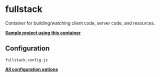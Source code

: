 # fullstack

Container for building/watching client code, server code, and resources.

**[Sample project using this container](https://github.com/gomoto/fullstack)**


## Configuration

`fullstack.config.js`

**[All configuration options](https://github.com/gomoto/fullstack-build/blob/master/config.js)**
